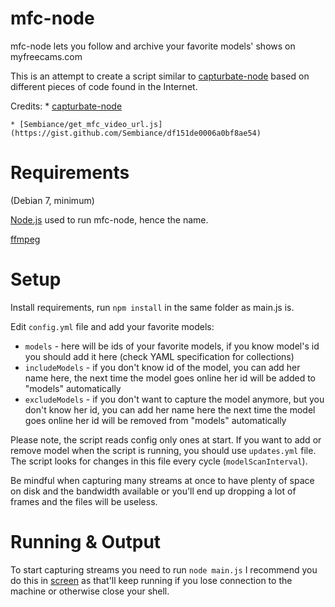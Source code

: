 mfc-node
==========

mfc-node lets you follow and archive your favorite models' shows on myfreecams.com

This is an attempt to create a script similar to [capturbate-node](https://github.com/SN4T14/capturebate-node) based on different pieces of code found in the Internet.

Credits:
	* [capturbate-node](https://github.com/SN4T14/capturebate-node)

	* [Sembiance/get_mfc_video_url.js](https://gist.github.com/Sembiance/df151de0006a0bf8ae54)

Requirements
==========
(Debian 7, minimum)

[Node.js](https://nodejs.org/download/) used to run mfc-node, hence the name.

[ffmpeg](https://www.ffmpeg.org/download.html)

Setup
===========

Install requirements, run `npm install` in the same folder as main.js is.

Edit `config.yml` file and add your favorite models:

* `models` -  here will be ids of your favorite models, if you know model's id you should add it here (check YAML specification for collections)
* `includeModels` - if you don't know id of the model, you can add her name here, the next time the model goes online her id will be added to "models" automatically
* `excludeModels` - if you don't want to capture the model anymore, but you don't know her id, you can add her name here the next time the model goes online her id will be removed from "models" automatically

Please note, the script reads config only ones at start. If you want to add or remove model when the script is running, you should use `updates.yml` file. The script looks for changes in this file every cycle (`modelScanInterval`).

Be mindful when capturing many streams at once to have plenty of space on disk and the bandwidth available or you'll end up dropping a lot of frames and the files will be useless.

Running & Output
===========

To start capturing streams you need to run `node main.js` I recommend you do this in [screen](https://www.gnu.org/software/screen/) as that'll keep running if you lose connection to the machine or otherwise close your shell.
